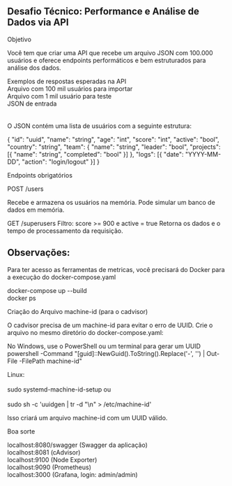 <h2>Desafio Técnico: Performance e Análise de Dados via API</h2>

Objetivo<br>

Você tem que criar uma API que recebe um arquivo JSON com 100.000 usuários e oferece endpoints performáticos e bem estruturados para análise dos dados.<br>

Exemplos de respostas esperadas na API<br>
Arquivo com 100 mil usuários para importar<br>
Arquivo com 1 mil usuário para teste<br>
JSON de entrada<br>
<br><br>
O JSON contém uma lista de usuários com a seguinte estrutura:<br>

{
  "id": "uuid",
  "name": "string",
  "age": "int",
  "score": "int",
  "active": "bool",
  "country": "string",
  "team": {
    "name": "string",
    "leader": "bool",
    "projects": [{ "name": "string", "completed": "bool" }]
  },
  "logs": [{ "date": "YYYY-MM-DD", "action": "login/logout" }]
}

Endpoints obrigatórios

POST /users

Recebe e armazena os usuários na memória. Pode simular um banco de dados em memória.

GET /superusers
Filtro: score >= 900 e active = true
Retorna os dados e o tempo de processamento da requisição.

<h2>Observações:</h2> 

Para ter acesso as ferramentas de metricas, você precisará do Docker para a execução do docker-compose.yaml

docker-compose up --build<br>
docker ps

Criação do Arquivo machine-id (para o cadvisor)<br>

O cadvisor precisa de um machine-id para evitar o erro de UUID. Crie o arquivo no mesmo diretório do docker-compose.yaml:<br>

No Windows, use o PowerShell ou um terminal para gerar um UUID<br>
powershell -Command "[guid]::NewGuid().ToString().Replace('-', '') | Out-File -FilePath machine-id"<br>

Linux:<br>
<br>sudo systemd-machine-id-setup   ou  
<br>sudo sh -c 'uuidgen | tr -d "\n" > /etc/machine-id'<br>

Isso criará um arquivo machine-id com um UUID válido.<br>

Boa sorte<br>

localhost:8080/swagger (Swagger da aplicação)<br>
localhost:8081 (cAdvisor)<br>
localhost:9100 (Node Exporter)<br>
localhost:9090 (Prometheus)<br>
localhost:3000 (Grafana, login: admin/admin)<br>
